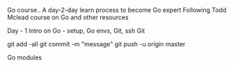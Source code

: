 Go course..
A day-2-day learn process to become Go expert
Following Todd Mclead course on Go and other resources

Day - 1
Intro on Go - setup, Go envs, Git, ssh Git

git add -all
git commit -m "message"
git push -u origin master

Go modules